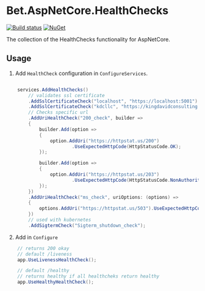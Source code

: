 # Bet.AspNetCore.HealthChecks

[![Build status](https://ci.appveyor.com/api/projects/status/fo9rakj7s7uhs3ij?svg=true)](https://ci.appveyor.com/project/kdcllc/bet-aspnetcore)
[![NuGet](https://img.shields.io/nuget/v/Bet.AspNetCore.HealthChecks.svg)](https://www.nuget.org/packages?q=Bet.AspNetCore.HealthChecks)

The collection of the HealthChecks functionality for AspNetCore.

## Usage

1. Add `HealthCheck` configuration in `ConfigureServices`.

```csharp

    services.AddHealthChecks()
        // validates ssl certificate
        .AddSslCertificateCheck("localhost", "https://localhost:5001")
        .AddSslCertificateCheck("kdcllc", "https://kingdavidconsulting.com")
        // Checks specific url
        .AddUriHealthCheck("200_check", builder =>
        {
            builder.Add(option =>
            {
                option.AddUri("https://httpstat.us/200")
                        .UseExpectedHttpCode(HttpStatusCode.OK);
            });

            builder.Add(option =>
            {
                option.AddUri("https://httpstat.us/203")
                        .UseExpectedHttpCode(HttpStatusCode.NonAuthoritativeInformation);
            });
        })
        .AddUriHealthCheck("ms_check", uriOptions: (options) =>
        {
            options.AddUri("https://httpstat.us/503").UseExpectedHttpCode(503);
        })
        // used with kubernetes
        .AddSigtermCheck("Sigterm_shutdown_check");
```

2. Add in `Configure`

```csharp
    // returns 200 okay
    // default /liveness
    app.UseLivenessHealthCheck();

    // default /healthy
    // returns healthy if all healthcheks return healthy
    app.UseHealthyHealthCheck();
```
